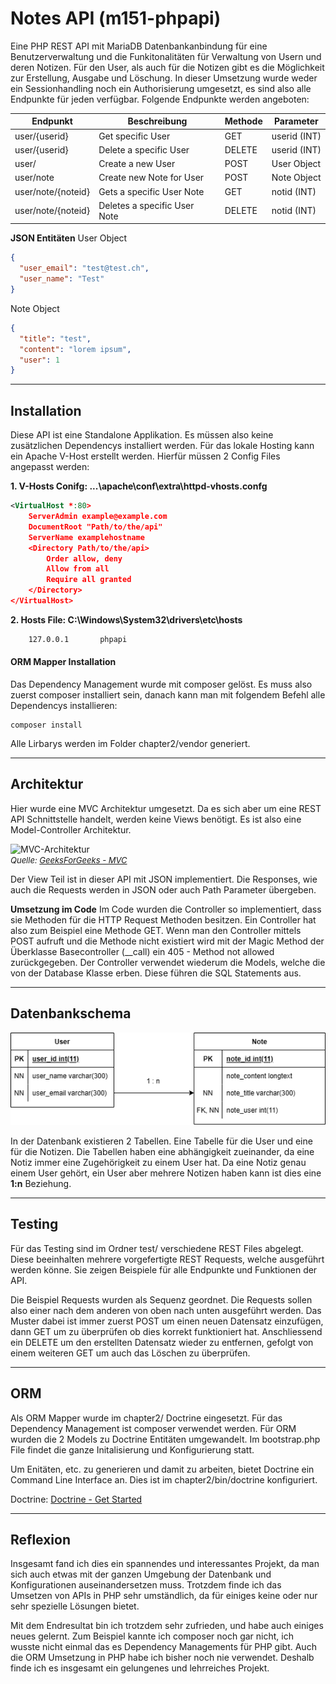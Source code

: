# Notes API (m151-phpapi)
Eine PHP REST API mit MariaDB Datenbankanbindung für eine Benutzerverwaltung und die Funkitonalitäten für Verwaltung von Usern und deren Notizen. Für den User, als auch für die Notizen gibt es die Möglichkeit zur Erstellung, Ausgabe und Löschung. In dieser Umsetzung wurde weder ein Sessionhandling noch ein Authorisierung umgesetzt, es sind also alle Endpunkte für jeden verfügbar. Folgende Endpunkte werden angeboten:

| Endpunkt           | Beschreibung                 | Methode | Parameter    |
| ------------------ | ---------------------------- | ------- | ------------ |
| user/{userid}      | Get specific User            | GET     | userid (INT) |
| user/{userid}      | Delete a specific User       | DELETE  | userid (INT) |
| user/              | Create a new User            | POST    | User Object  |
| user/note          | Create new Note for User     | POST    | Note Object  |
| user/note/{noteid} | Gets a specific User Note    | GET     | notid (INT)  |
| user/note/{noteid} | Deletes a specific User Note | DELETE  | notid (INT)  |

**JSON Entitäten**
User Object
```json
{
  "user_email": "test@test.ch",
  "user_name": "Test"
}
```
Note Object
```json
{
  "title": "test",
  "content": "lorem ipsum",
  "user": 1
}
```

***

## Installation
Diese API ist eine Standalone Applikation. Es müssen also keine zusätzlichen Dependencys installiert werden. Für das lokale Hosting kann ein Apache V-Host erstellt werden. Hierfür müssen 2 Config Files angepasst werden:

**1. V-Hosts Conifg: ...\apache\conf\extra\httpd-vhosts.confg**
```xml
<VirtualHost *:80>
    ServerAdmin example@example.com
    DocumentRoot "Path/to/the/api"
    ServerName examplehostname
    <Directory Path/to/the/api>
     	Order allow, deny
        Allow from all
        Require all granted
    </Directory>
</VirtualHost>
```

**2. Hosts File: C:\Windows\System32\drivers\etc\hosts**
```xml
	127.0.0.1		phpapi
```

#### ORM Mapper Installation
Das Dependency Management wurde mit composer gelöst. Es muss also zuerst composer installiert sein, danach kann man mit folgendem Befehl alle Dependencys installieren:
```
composer install
```
Alle Lirbarys werden im Folder chapter2/vendor generiert.

***

## Architektur
Hier wurde eine MVC Architektur umgesetzt. Da es sich aber um eine REST API Schnittstelle handelt, werden keine Views benötigt. Es ist also eine Model-Controller Architektur.

![MVC-Architektur](https://media.geeksforgeeks.org/wp-content/uploads/20210629165722/mvc.png "MVC-Architketur")<br>
<font size="2">*Quelle: [GeeksForGeeks - MVC](https://media.geeksforgeeks.org/wp-content/uploads/20210629165722/mvc.png)*</font>

Der View Teil ist in dieser API mit JSON implementiert. Die Responses, wie auch die Requests werden in JSON oder auch Path Parameter übergeben.

**Umsetzung im Code**
Im Code wurden die Controller so implementiert, dass sie Methoden für die HTTP Request Methoden besitzen. Ein Controller hat also zum Beispiel eine Methode GET. Wenn man den Controller mittels POST aufruft und die Methode nicht existiert wird mit der Magic Method der Überklasse Basecontroller (__call) ein 405 - Method not allowed zurückgegeben. Der Controller verwendet wiederum die Models, welche die von der Database Klasse erben. Diese führen die SQL Statements aus.

***
## Datenbankschema

![Datenbank ERM](img/ERD.png "Datenbank ERM")

In der Datenbank existieren 2 Tabellen. Eine Tabelle für die User und eine für die Notizen. Die Tabellen haben eine abhängigkeit zueinander, da eine Notiz immer eine Zugehörigkeit zu einem User hat. Da eine Notiz genau einem User gehört, ein User aber mehrere Notizen haben kann ist dies eine <b>1:n</b> Beziehung.

***

## Testing
Für das Testing sind im Ordner test/ verschiedene REST Files abgelegt. Diese beeinhalten mehrere vorgefertigte REST Requests, welche ausgeführt werden könne. Sie zeigen Beispiele für alle Endpunkte und Funktionen der API.

Die Beispiel Requests wurden als Sequenz geordnet. Die Requests sollen also einer nach dem anderen von oben nach unten ausgeführt werden. Das Muster dabei ist immer zuerst POST um einen neuen Datensatz einzufügen, dann GET um zu überprüfen ob dies korrekt funktioniert hat. Anschliessend ein DELETE um den erstellten Datensatz wieder zu entfernen, gefolgt von einem weiteren GET um auch das Löschen zu überprüfen.

***

## ORM
Als ORM Mapper wurde im chapter2/ Doctrine eingesetzt. Für das Dependency Management ist composer verwendet werden. Für ORM wurden die 2 Models zu Doctrine Entitäten umgewandelt. Im bootstrap.php File findet die ganze Initalisierung und Konfigurierung statt.

Um Enitäten, etc. zu generieren und damit zu arbeiten, bietet Doctrine ein Command Line Interface an. Dies ist im chapter2/bin/doctrine konfiguriert.

Doctrine: [Doctrine - Get Started](https://www.doctrine-project.org/projects/doctrine-orm/en/current/tutorials/getting-started.html)

***

## Reflexion
Insgesamt fand ich dies ein spannendes und interessantes Projekt, da man sich auch etwas mit der ganzen Umgebung der Datenbank und Konfigurationen auseinandersetzen muss. Trotzdem finde ich das Umsetzen von APIs in PHP sehr umständlich, da für einiges keine oder nur sehr spezielle Lösungen bietet.

Mit dem Endresultat bin ich trotzdem sehr zufrieden, und habe auch einiges neues gelernt. Zum Beispiel kannte ich composer noch gar nicht, ich wusste nicht einmal das es Dependency Managements für PHP gibt. Auch die ORM Umsetzung in PHP habe ich bisher noch nie verwendet. Deshalb finde ich es insgesamt ein gelungenes und lehrreiches Projekt.